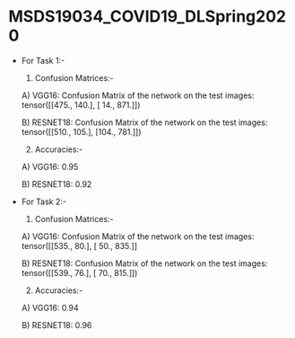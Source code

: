 # MSDS19034_COVID19_DLSpring2020

- For Task 1:-

  1) Confusion Matrices:-

    A) VGG16: 
       Confusion Matrix of the network on the test images: 
       tensor([[475., 140.],
               [ 14., 871.]])

    B) RESNET18: 
       Confusion Matrix of the network on the test images: 
       tensor([[510., 105.],
               [104., 781.]])

  2) Accuracies:-

    A) VGG16: 0.95

    B) RESNET18: 0.92
   
   
- For Task 2:-

  1) Confusion Matrices:-

    A) VGG16:
       Confusion Matrix of the network on the test images: 
       tensor([[535.,  80.],
               [ 50., 835.]]

    B) RESNET18:
       Confusion Matrix of the network on the test images: 
       tensor([[539.,  76.],
               [ 70., 815.]])

  2) Accuracies:-

    A) VGG16: 0.94

    B) RESNET18: 0.96
